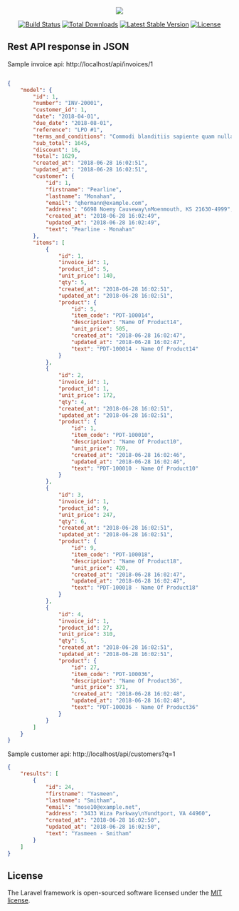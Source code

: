 <p align="center"><img src="https://laravel.com/assets/img/components/logo-laravel.svg"></p>

<p align="center">
<a href="https://travis-ci.org/laravel/framework"><img src="https://travis-ci.org/laravel/framework.svg" alt="Build Status"></a>
<a href="https://packagist.org/packages/laravel/framework"><img src="https://poser.pugx.org/laravel/framework/d/total.svg" alt="Total Downloads"></a>
<a href="https://packagist.org/packages/laravel/framework"><img src="https://poser.pugx.org/laravel/framework/v/stable.svg" alt="Latest Stable Version"></a>
<a href="https://packagist.org/packages/laravel/framework"><img src="https://poser.pugx.org/laravel/framework/license.svg" alt="License"></a>
</p>



## Rest API response in JSON

Sample invoice api: http://localhost/api/invoices/1
```json

{
    "model": {
        "id": 1,
        "number": "INV-20001",
        "customer_id": 1,
        "date": "2018-04-01",
        "due_date": "2018-08-01",
        "reference": "LPO #1",
        "terms_and_conditions": "Commodi blanditiis sapiente quam nulla deleniti ut. Dolorem non eaque reiciendis qui tenetur.",
        "sub_total": 1645,
        "discount": 16,
        "total": 1629,
        "created_at": "2018-06-28 16:02:51",
        "updated_at": "2018-06-28 16:02:51",
        "customer": {
            "id": 1,
            "firstname": "Pearline",
            "lastname": "Monahan",
            "email": "qhermann@example.com",
            "address": "6698 Noemy Causeway\nMoenmouth, KS 21630-4999",
            "created_at": "2018-06-28 16:02:49",
            "updated_at": "2018-06-28 16:02:49",
            "text": "Pearline - Monahan"
        },
        "items": [
            {
                "id": 1,
                "invoice_id": 1,
                "product_id": 5,
                "unit_price": 140,
                "qty": 5,
                "created_at": "2018-06-28 16:02:51",
                "updated_at": "2018-06-28 16:02:51",
                "product": {
                    "id": 5,
                    "item_code": "PDT-100014",
                    "description": "Name Of Product14",
                    "unit_price": 505,
                    "created_at": "2018-06-28 16:02:47",
                    "updated_at": "2018-06-28 16:02:47",
                    "text": "PDT-100014 - Name Of Product14"
                }
            },
            {
                "id": 2,
                "invoice_id": 1,
                "product_id": 1,
                "unit_price": 172,
                "qty": 4,
                "created_at": "2018-06-28 16:02:51",
                "updated_at": "2018-06-28 16:02:51",
                "product": {
                    "id": 1,
                    "item_code": "PDT-100010",
                    "description": "Name Of Product10",
                    "unit_price": 769,
                    "created_at": "2018-06-28 16:02:46",
                    "updated_at": "2018-06-28 16:02:46",
                    "text": "PDT-100010 - Name Of Product10"
                }
            },
            {
                "id": 3,
                "invoice_id": 1,
                "product_id": 9,
                "unit_price": 247,
                "qty": 6,
                "created_at": "2018-06-28 16:02:51",
                "updated_at": "2018-06-28 16:02:51",
                "product": {
                    "id": 9,
                    "item_code": "PDT-100018",
                    "description": "Name Of Product18",
                    "unit_price": 420,
                    "created_at": "2018-06-28 16:02:47",
                    "updated_at": "2018-06-28 16:02:47",
                    "text": "PDT-100018 - Name Of Product18"
                }
            },
            {
                "id": 4,
                "invoice_id": 1,
                "product_id": 27,
                "unit_price": 310,
                "qty": 5,
                "created_at": "2018-06-28 16:02:51",
                "updated_at": "2018-06-28 16:02:51",
                "product": {
                    "id": 27,
                    "item_code": "PDT-100036",
                    "description": "Name Of Product36",
                    "unit_price": 371,
                    "created_at": "2018-06-28 16:02:48",
                    "updated_at": "2018-06-28 16:02:48",
                    "text": "PDT-100036 - Name Of Product36"
                }
            }
        ]
    }
}

```
Sample customer api: http://localhost/api/customers?q=1

```json
{
    "results": [
        {
            "id": 24,
            "firstname": "Yasmeen",
            "lastname": "Smitham",
            "email": "mose10@example.net",
            "address": "3433 Wiza Parkway\nYundtport, VA 44960",
            "created_at": "2018-06-28 16:02:50",
            "updated_at": "2018-06-28 16:02:50",
            "text": "Yasmeen - Smitham"
        }
    ]
}
```



## License

The Laravel framework is open-sourced software licensed under the [MIT license](https://opensource.org/licenses/MIT).
